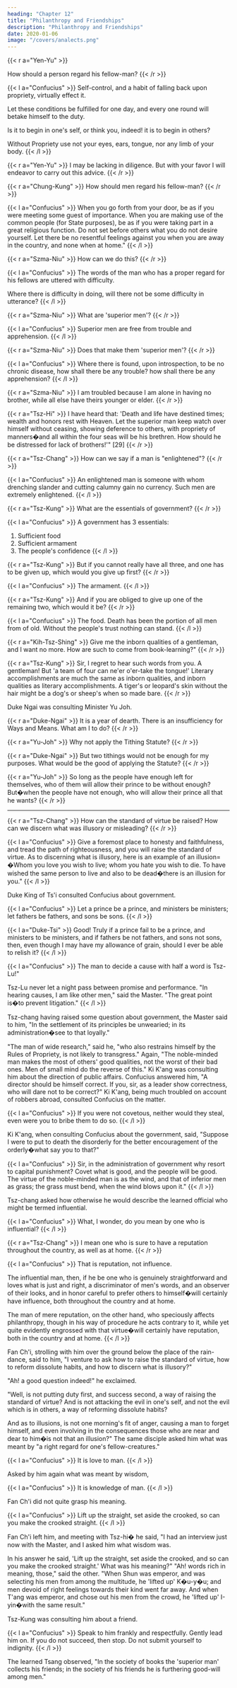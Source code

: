 ```yaml
---
heading: "Chapter 12"
title: "Philanthropy and Friendships"
description: "Philanthropy and Friendships"
date: 2020-01-06
image: "/covers/analects.png"
---
```




{{< r a="Yen-Yu" >}}
<!-- Yen Yuen=   -->
How should a person regard his fellow-man?
{{< /r >}}

{{< l a="Confucius" >}}
Self-control, and a habit of falling back upon propriety, virtually effect it.

Let these conditions be fulfilled for one day, and every one round will betake himself to the duty. 

Is it to begin in one's self, or think you, indeed! it is to begin in others?

Without Propriety use not your eyes, ears, tongue, nor any limb of your body.
{{< /l >}}

{{< r a="Yen-Yu" >}}
I may be lacking in diligence. But with your favor I will endeavor to carry out this advice.
{{< /r >}}

{{< r a="Chung-Kung" >}}
How should men regard his fellow-man?
{{< /r >}}

{{< l a="Confucius" >}}
When you go forth from your door, be as if you were meeting some guest of importance. When you are making use of the common people (for State purposes), be as if you were taking part in a great religious function. Do not set before others what you do not desire yourself. Let there be no resentful feelings against you when you are away in the country, and none when at home." 
{{< /l >}}

{{< r a="Szma-Niu" >}}
How can we do this?
{{< /r >}}

{{< l a="Confucius" >}}
The words of the man who has a proper regard for his fellows are uttered with difficulty.

<!-- "'His words�uttered with difficulty?'" he echoed, in surprise. "Is that what is meant by proper regard for one's fellow-creatures?"  -->

Where there is difficulty in doing, will there not be some difficulty in utterance?
{{< /l >}}

{{< r a="Szma-Niu" >}}
What are 'superior men'? 
{{< /r >}}

{{< l a="Confucius" >}}
Superior men are free from trouble and apprehension.
{{< /l >}}

{{< r a="Szma-Niu" >}}
Does that make them 'superior men'?
{{< /r >}}

{{< l a="Confucius" >}}
Where there is found, upon introspection, to be no chronic disease, how shall there be any trouble? how shall there be any apprehension?
{{< /l  >}}

{{< r a="Szma-Niu" >}}
I am troubled because I am alone in having no brother, while all else have theirs younger or elder.
{{< /r >}}

{{< r a="Tsz-Hi" >}}
I have heard that: 'Death and life have destined times; wealth and honors rest with Heaven. Let the superior man keep watch over himself without ceasing, showing deference to others, with propriety of manners�and all within the four seas will be his brethren. How should he be distressed for lack of brothers!'" [29] 
{{< /r >}}

{{< r a="Tsz-Chang" >}}
How can we say if a man is "enlightened"? 
{{< /r >}}

{{< l a="Confucius" >}}
An enlightened man is someone with whom drenching slander and cutting calumny gain no currency. Such men are extremely enlightened.
{{< /l >}}

{{< r a="Tsz-Kung" >}}
What are the essentials of government?
{{< /r >}}

{{< l a="Confucius" >}}
A government has 3 essentials:

1. Sufficient food
2. Sufficient armament
3. The people's confidence
{{< /l >}}

{{< r a="Tsz-Kung" >}}
But if you cannot really have all three, and one has to be given up, which would you give up first?
{{< /r >}}

{{< l a="Confucius" >}}
The armament.
{{< /l >}}

{{< r a="Tsz-Kung" >}}
And if you are obliged to give up one of the remaining two, which would it be?
{{< /r >}}

{{< l a="Confucius" >}}
The food. Death has been the portion of all men from of old. Without the people's trust nothing can stand.
{{< /l >}}

{{< r a="Kih-Tsz-Shing" >}}
Give me the inborn qualities of a gentleman, and I want no more. How are such to come from book-learning?" 
{{< /r >}}

{{< r a="Tsz-Kung" >}}
Sir, I regret to hear such words from you. A gentleman! But 'a team of four can ne'er o'er-take the tongue!' Literary accomplishments are much the same as inborn qualities, and inborn qualities as literary accomplishments. A tiger's or leopard's skin without the hair might be a dog's or sheep's when so made bare.
{{< /r >}}


Duke Ngai was consulting Minister Yu Joh. 

{{< r a="Duke-Ngai" >}}
It is a year of dearth. There is an insufficiency for Ways and Means. What am I to do?
{{< /r >}}

{{< r a="Yu-Joh" >}}
Why not apply the Tithing Statute?
{{< /r >}}

{{< r a="Duke-Ngai" >}}
But two tithings would not be enough for my purposes. What would be the good of applying the Statute?
{{< /r >}}

{{< r a="Yu-Joh" >}}
So long as the people have enough left for themselves, who of them will allow their prince to be without enough? But�when the people have not enough, who will allow their prince all that he wants?
{{< /r >}}

---

{{< r a="Tsz-Chang" >}}
How can the standard of virtue be raised? How can we discern what was illusory or misleading? 
{{< /r >}}

{{< l a="Confucius" >}}
Give a foremost place to honesty and faithfulness, and tread the path of righteousness, and you will raise the standard of virtue. As to discerning what is illusory, here is an example of an illusion= �Whom you love you wish to live; whom you hate you wish to die. To have wished the same person to live and also to be dead�there is an illusion for you." 
{{< /l >}}

Duke King of Ts'i consulted Confucius about government. 

{{< l a="Confucius" >}}
Let a prince be a prince, and ministers be ministers; let fathers be fathers, and sons be sons.
{{< /l >}}

{{< l a="Duke-Tsi" >}}
Good! Truly if a prince fail to be a prince, and ministers to be ministers, and if fathers be not fathers, and sons not sons, then, even though I may have my allowance of grain, should I ever be able to relish it?
{{< /l >}}

{{< l a="Confucius" >}}
The man to decide a cause with half a word is Tsz-Lu!" 

Tsz-Lu never let a night pass between promise and performance. "In hearing causes, I am like other men," said the Master. "The great point is�to prevent litigation."
{{< /l >}}

Tsz-chang having raised some question about government, the Master said to him, "In the settlement of its principles be unwearied; in its administration�see to that loyally." 

"The man of wide research," said he, "who also restrains himself by the Rules of Propriety, is not likely to transgress." Again, "The noble-minded man makes the most of others' good qualities, not the worst of their bad ones. Men of small mind do the reverse of this." Ki K'ang was consulting him about the direction of public affairs. Confucius answered him, "A director should be himself correct. If you, sir, as a leader show correctness, who will dare not to be correct?" Ki K'ang, being much troubled on account of robbers abroad, consulted Confucius on the matter. 

{{< l a="Confucius" >}}
If you were not covetous, neither would they steal, even were you to bribe them to do so.
{{< /l >}}

 Ki K'ang, when consulting Confucius about the government, said, "Suppose I were to put to death the disorderly for the better encouragement of the orderly�what say you to that?"

{{< l a="Confucius" >}}
Sir, in the administration of government why resort to capital punishment? Covet what is good, and the people will be good. The virtue of the noble-minded man is as the wind, and that of inferior men as grass; the grass must bend, when the wind blows upon it." 
{{< /l >}}


Tsz-chang asked how otherwise he would describe the learned official who might be termed influential. 

{{< l a="Confucius" >}}
What, I wonder, do you mean by one who is influential?
{{< /l >}}

{{< r a="Tsz-Chang" >}}
I mean one who is sure to have a reputation throughout the country, as well as at home.
{{< /r >}}

{{< l a="Confucius" >}}
That is reputation, not influence. 

The influential man, then, if he be one who is genuinely straightforward and loves what is just and right, a discriminator of men's words, and an observer of their looks, and in honor careful to prefer others to himself�will certainly have influence, both throughout the country and at home. 

The man of mere reputation, on the other hand, who speciously affects philanthropy, though in his way of procedure he acts contrary to it, while yet quite evidently engrossed with that virtue�will certainly have reputation, both in the country and at home.
{{< /l >}}


Fan Ch'i, strolling with him over the ground below the place of the rain-dance, said to him, "I venture to ask how to raise the standard of virtue, how to reform dissolute habits, and how to discern what is illusory?" 

"Ah! a good question indeed!" he exclaimed. 

"Well, is not putting duty first, and success second, a way of raising the standard of virtue? And is not attacking the evil in one's self, and not the evil which is in others, a way of reforming dissolute habits? 

And as to illusions, is not one morning's fit of anger, causing a man to forget himself, and even involving in the consequences those who are near and dear to him�is not that an illusion?" The same disciple asked him what was meant by "a right regard for one's fellow-creatures." 


{{< l a="Confucius" >}}
It is love to man.
{{< /l >}}

Asked by him again what was meant by wisdom, 

{{< l a="Confucius" >}}
It is knowledge of man.
{{< /l >}}

 Fan Ch'i did not quite grasp his meaning.

{{< l a="Confucius" >}}
Lift up the straight, set aside the crooked, so can you make the crooked straight.
{{< /l >}}

Fan Ch'i left him, and meeting with Tsz-hi� he said, "I had an interview just now with the Master, and I asked him what wisdom was. 

In his answer he said, 'Lift up the straight, set aside the crooked, and so can you make the crooked straight.' What was his meaning?" "Ah! words rich in meaning, those," said the other. "When Shun was emperor, and was selecting his men from among the multitude, he 'lifted up' K�u-y�u; and men devoid of right feelings towards their kind went far away. And when T'ang was emperor, and chose out his men from the crowd, he 'lifted up' I-yin�with the same result." 

Tsz-Kung was consulting him about a friend. 

{{< l a="Confucius" >}}
Speak to him frankly and respectfully. Gently lead him on. If you do not succeed, then stop. Do not submit yourself to indignity.
{{< /l >}}

The learned Tsang observed, "In the society of books the 'superior man' collects his friends; in the society of his friends he is furthering good-will among men."

<!-- [Footnote 29=  From Confucius, it is generally thought.] -->
